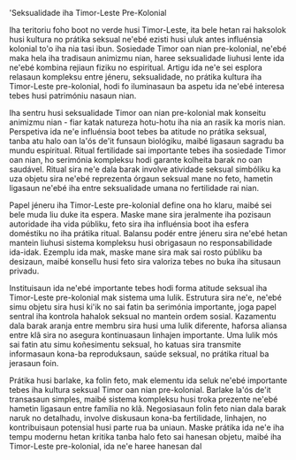 'Seksualidade iha Timor-Leste Pre-Kolonial

Iha teritoriu foho boot no verde husi Timor-Leste, ita bele hetan rai haksolok husi kultura no prátika seksual ne'ebé ezisti husi uluk antes influénsia kolonial to'o iha nia tasi ibun. Sosiedade Timor oan nian pre-kolonial, ne'ebé maka hela iha tradisaun animizmu nian, haree seksualidade liuhusi lente ida ne'ebé kombina rejiaun fiziku no espiritual. Artigu ida ne'e sei esplora relasaun kompleksu entre jéneru, seksualidade, no prátika kultura iha Timor-Leste pre-kolonial, hodi fo iluminasaun ba aspetu ida ne'ebé interesa tebes husi patrimóniu nasaun nian.

Iha sentru husi seksualidade Timor oan nian pre-kolonial mak konseitu animizmu nian - fiar katak natureza hotu-hotu iha nia an rasik ka moris nian. Perspetiva ida ne'e influénsia boot tebes ba atitude no prátika seksual, tanba atu halo oan la'ós de'it funsaun biológiku, maibé ligasaun sagradu ba mundu espiritual. Ritual fertilidade sai importante tebes iha sosiedade Timor oan nian, ho serimónia kompleksu hodi garante kolheita barak no oan saudável. Ritual sira ne'e dala barak involve atividade seksual simbóliku ka uza objetu sira ne'ebé reprezenta órgaun seksual mane no feto, hametin ligasaun ne'ebé iha entre seksualidade umana no fertilidade rai nian.

Papel jéneru iha Timor-Leste pre-kolonial define ona ho klaru, maibé sei bele muda liu duke ita espera. Maske mane sira jeralmente iha pozisaun autoridade iha vida públiku, feto sira iha influénsia boot iha esfera doméstiku no iha prátika ritual. Balansu podér entre jéneru sira ne'ebé hetan mantein liuhusi sistema kompleksu husi obrigasaun no responsabilidade ida-idak. Ezemplu ida mak, maske mane sira mak sai rosto públiku ba desizaun, maibé konsellu husi feto sira valoriza tebes no buka iha situsaun privadu.

Instituisaun ida ne'ebé importante tebes hodi forma atitude seksual iha Timor-Leste pre-kolonial mak sistema uma lulik. Estrutura sira ne'e, ne'ebé simu objetu sira husi ki'ik no sai fatin ba serimónia importante, joga papel sentral iha kontrola hahalok seksual no mantein ordem sosial. Kazamentu dala barak aranja entre membru sira husi uma lulik diferente, haforsa aliansa entre klã sira no asegura kontinuasaun linhajen importante. Uma lulik mós sai fatin atu simu koñesimentu seksual, ho katuas sira transmite informasaun kona-ba reproduksaun, saúde seksual, no prátika ritual ba jerasaun foin.

Prátika husi barlake, ka folin feto, mak elementu ida seluk ne'ebé importante tebes iha kultura seksual Timor oan nian pre-kolonial. Barlake la'ós de'it transasaun simples, maibé sistema kompleksu husi troka prezente ne'ebé hametin ligasaun entre família no klã. Negosiasaun folin feto nian dala barak naruk no detalhadu, involve diskusaun kona-ba fertilidade, linhajen, no kontribuisaun potensial husi parte rua ba uniaun. Maske prátika ida ne'e iha tempu modernu hetan kritika tanba halo feto sai hanesan objetu, maibé iha Timor-Leste pre-kolonial, ida ne'e haree hanesan dal